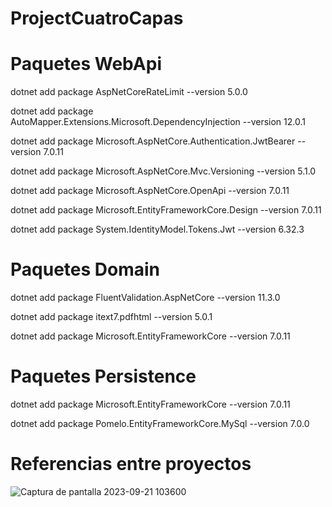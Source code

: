 # ProjectCuatroCapas

# Paquetes WebApi

dotnet add package AspNetCoreRateLimit --version 5.0.0 

dotnet add package AutoMapper.Extensions.Microsoft.DependencyInjection --version 12.0.1

dotnet add package Microsoft.AspNetCore.Authentication.JwtBearer --version 7.0.11

dotnet add package Microsoft.AspNetCore.Mvc.Versioning --version 5.1.0

dotnet add package Microsoft.AspNetCore.OpenApi --version 7.0.11

dotnet add package Microsoft.EntityFrameworkCore.Design --version 7.0.11

dotnet   add package System.IdentityModel.Tokens.Jwt --version 6.32.3

# Paquetes Domain

dotnet add package FluentValidation.AspNetCore --version 11.3.0

dotnet add package itext7.pdfhtml --version 5.0.1

dotnet add package Microsoft.EntityFrameworkCore --version 7.0.11

# Paquetes Persistence

dotnet add package Microsoft.EntityFrameworkCore --version 7.0.11

dotnet add package Pomelo.EntityFrameworkCore.MySql --version 7.0.0

# Referencias entre proyectos


![Captura de pantalla 2023-09-21 103600](https://github.com/SameuelxD/ProjectCuatroCapas/assets/126287892/65a63182-5ed3-484b-b3ce-087a3b54b358)


